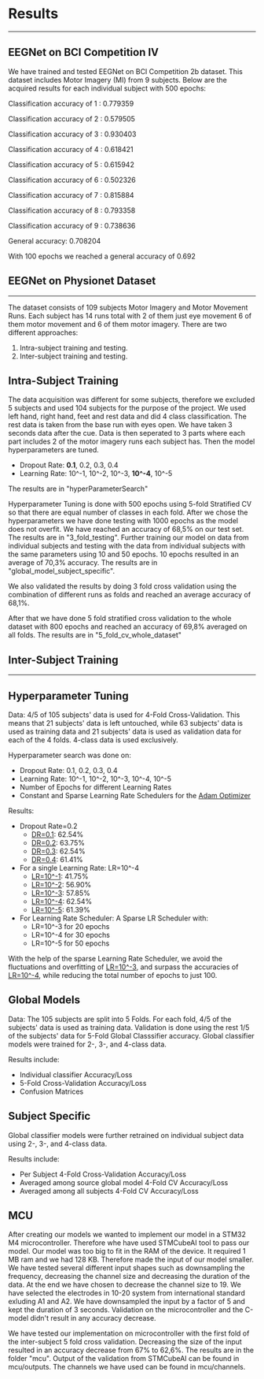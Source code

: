 # Results

---

## EEGNet on BCI Competition IV
We have trained and tested EEGNet on BCI Competition 2b dataset.
This dataset includes Motor Imagery (MI) from 9 subjects.
Below are the acquired results for each individual subject with 500 epochs:


Classification accuracy of 1  : 0.779359

Classification accuracy of 2  : 0.579505

Classification accuracy of 3  : 0.930403

Classification accuracy of 4  : 0.618421

Classification accuracy of 5  : 0.615942

Classification accuracy of 6  : 0.502326

Classification accuracy of 7  : 0.815884

Classification accuracy of 8  : 0.793358

Classification accuracy of 9  : 0.738636

General accuracy: 0.708204


With 100 epochs we reached a general accuracy of 0.692

## EEGNet on Physionet Dataset
---
The dataset consists of 109 subjects Motor Imagery and Motor Movement Runs.
Each subject has 14 runs total with 2 of them just eye movement 6 of them motor movement and 6 of them motor imagery.
There are two different approaches:
1) Intra-subject training and testing.
2) Inter-subject training and testing.

## Intra-Subject Training
The data acquisition was different for some subjects, therefore we excluded 5 subjects and used 104 subjects for the purpose of the project. We used left hand, right hand, feet and rest data and did 4 class classification. The rest data is taken from the base run with eyes open. We have taken 3 seconds data after the cue.
Data is then seperated to 3 parts where each part includes 2 of the motor imagery runs each subject has.
Then the model hyperparameters are tuned. 
* Dropout Rate: **0.1**, 0.2, 0.3, 0.4
* Learning Rate: 10^-1, 10^-2, 10^-3, **10^-4**, 10^-5

The results are in "hyperParameterSearch"

Hyperparameter Tuning is done with 500 epochs using 5-fold Stratified CV so that there are equal number of classes in each fold.
After we chose the hyperparameters we have done testing with 1000 epochs as the model does not overfit.
We have reached an accuracy of 68,5% on our test set. The results are in "3_fold_testing".
Further training our model on data from individual subjects and testing with the data from individual subjects with the same parameters using 10 and 50 epochs. 10 epochs resulted in an average of 70,3% accuracy. The results are in "global_model_subject_specific".

We also validated the results by doing 3 fold cross validation using the combination of different runs as folds and reached an average accuracy of 68,1%. 

After that we have done 5 fold stratified cross validation to the whole dataset with 800 epochs and reached an accuracy of 69,8% averaged on all folds. The results are in "5_fold_cv_whole_dataset"

## Inter-Subject Training
---

## Hyperparameter Tuning
Data: 4/5 of 105 subjects' data is used for 4-Fold Cross-Validation. 
This means that 21 subjects' data is left untouched, while 
63 subjects' data is used as training data and 21 subjects' data is
used as validation data for each of the 4 folds.
4-class data is used exclusively.

Hyperparameter search was done on: 
* Dropout Rate: 0.1, 0.2, 0.3, 0.4
* Learning Rate: 10^-1, 10^-2, 10^-3, 10^-4, 10^-5
* Number of Epochs for different Learning Rates
* Constant and Sparse Learning Rate Schedulers for the [Adam Optimizer](https://arxiv.org/abs/1412.6980) 

Results:
* Dropout Rate=0.2
    * [DR=0.1](/results/hp_tuning/global_trainer_hp_dr/stats/valid_accu_dr_01_avg.csv): 62.54%
    * [DR=0.2](/results/hp_tuning/global_trainer_hp_dr/stats/valid_accu_dr_02_avg.csv): 63.75%
    * [DR=0.3](/results/hp_tuning/global_trainer_hp_dr/stats/valid_accu_dr_03_avg.csv): 62.54%
    * [DR=0.4](/results/hp_tuning/global_trainer_hp_dr/stats/valid_accu_dr_04_avg.csv): 61.41%
* For a single Learning Rate: LR=10^-4
    * [LR=10^-1](/results/hp_tuning/global_trainer_hp_lr/stats/valid_accu_lr_1e--1_avg.csv): 41.75%
    * [LR=10^-2](/results/hp_tuning/global_trainer_hp_lr/stats/valid_accu_lr_1e--2_avg.csv): 56.90%
    * [LR=10^-3](/results/hp_tuning/global_trainer_hp_lr/stats/valid_accu_lr_1e--3_avg.csv): 57.85%
    * [LR=10^-4](/results/hp_tuning/global_trainer_hp_lr/stats/valid_accu_lr_1e--4_avg.csv): 62.54%
    * [LR=10^-5](/results/hp_tuning/global_trainer_hp_lr/stats/valid_accu_lr_1e--5_avg.csv): 61.39%
* For Learning Rate Scheduler: A Sparse LR Scheduler with:
    * LR=10^-3 for 20 epochs
    * LR=10^-4 for 30 epochs
    * LR=10^-5 for 50 epochs

With the help of the sparse Learning Rate Scheduler, we avoid the fluctuations and overfitting of [LR=10^-3](/results/hp_tuning/global_trainer_hp_lr/plots/accu_lr_1e--3_avg.pdf), and surpass the accuracies of [LR=10^-4](/results/hp_tuning/global_trainer_hp_lr/plots/accu_lr_1e--4_avg.pdf), while reducing the total number of epochs to just 100.

## Global Models
Data: The 105 subjects are split into 5 Folds. For each fold, 4/5 of the subjects' data is used as training data. Validation is done using the rest 1/5 of the subjects' data for 5-Fold Global Classsifier accuracy.
Global classifier models were trained for 2-, 3-, and 4-class data.

Results include:
* Individual classifier Accuracy/Loss
* 5-Fold Cross-Validation Accuracy/Loss
* Confusion Matrices

## Subject Specific
Global classifier models were further retrained on individual subject data
using 2-, 3-, and 4-class data.

Results include:
* Per Subject 4-Fold Cross-Validation Accuracy/Loss
* Averaged among source global model 4-Fold CV Accuracy/Loss
* Averaged among all subjects 4-Fold CV Accuracy/Loss

## MCU
After creating our models we wanted to implement our model in a STM32 M4 microcontroller. Therefore whe have used STMCubeAI tool to pass our model. Our model was too big to fit in the RAM of the device. It required 1 MB ram and we had 128 KB. Therefore made the input of our model smaller. We have tested several different input shapes such as downsampling the frequency, decreasing the channel size and decreasing the duration of the data. At the end we have chosen to decrease the channel size to 19. We have selected the electrodes in 10-20 system from international standard exluding A1 and A2. We have downsampled the input by a factor of 5 and kept the duration of 3 seconds. 
Validation on the microcontroller and the C-model didn't result in any accuracy decrease.

We have tested our implementation on microcontroller with the first fold of the inter-subject 5 fold cross validation. Decreasing the size of the input resulted in an accuracy decrease from 67% to 62,6%.
The results are in the folder "mcu". Output of the validation from STMCubeAI can be found in mcu/outputs. The channels we have used can be found in mcu/channels.

